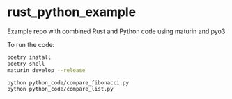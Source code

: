 # rust_python_example
Example repo with combined Rust and Python code using maturin and pyo3


To run the code:
```sh
poetry install
poetry shell
maturin develop --release
```

```sh
python python_code/compare_fibonacci.py
python python_code/compare_list.py
```
